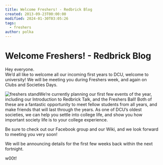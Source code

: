 ```yaml
---
title: Welcome Freshers! - Redbrick Blog
created: 2013-09-23T00:00:00
modified: 2024-01-30T03:05:26
tags:
  - freshers
author: polka
---
```


# Welcome Freshers! - Redbrick Blog

Hey everyone.  
We’d all like to welcome all our incoming first years to DCU, welcome to university! We will be meeting you during Freshers week, and again on Clubs and Societies Days.

![freshers stand](https://blog.redbrick.dcu.ie/post/welcome-freshers/freshers.png)We’re currently planning our first few events of the year, including our Introduction to Redbrick Talk, and the Freshers Ball! Both of these are a fantastic opportunity to meet fellow students from all years, and make friends that will last through the years. As one of DCU’s oldest societies, we can help you settle into college life, and show you how important society life is to your college experience.

Be sure to check out our Facebook group and our Wiki, and we look forward to meeting you very soon!

We will be announcing details for the first few weeks back within the next fortnight.

w00t!
